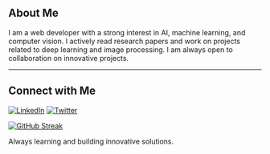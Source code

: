 ## About Me

I am a web developer with a strong interest in AI, machine learning, and computer vision. I actively read research papers and work on projects related to deep learning and image processing. I am always open to collaboration on innovative projects.

---

## Connect with Me

[![LinkedIn](https://img.shields.io/badge/LinkedIn-%230077B5.svg?logo=linkedin&logoColor=white)](https://linkedin.com/in/vinod-patil-896957213)
[![Twitter](https://img.shields.io/badge/Twitter-%231DA1F2.svg?logo=Twitter&logoColor=white)](https://x.com/vinodcodes)

[![GitHub Streak](https://streak-stats.demolab.com?user=vinodpatil2002&theme=react)](https://git.io/streak-stats)

Always learning and building innovative solutions.

